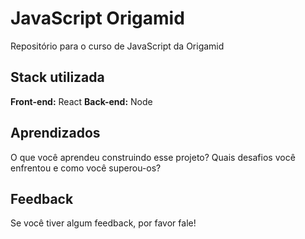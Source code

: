 # JavaScript Origamid

Repositório para o curso de JavaScript da Origamid

## Stack utilizada

**Front-end:** React
**Back-end:** Node

## Aprendizados

O que você aprendeu construindo esse projeto? Quais desafios você enfrentou e como você superou-os?

## Feedback

Se você tiver algum feedback, por favor fale!
